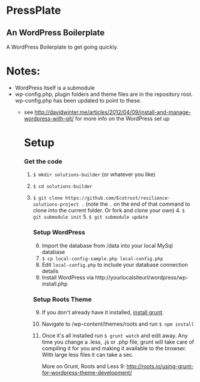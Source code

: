 # PressPlate
## An WordPress Boilerplate

A WordPress Boilerplate to get going quickly.

# Notes:
* WordPress itself is a submodule
* wp-config.php, plugin folders and theme files are in the repository root. wp-config.php has been updated to point to
  these.
  * see http://davidwinter.me/articles/2012/04/09/install-and-manage-wordpress-with-git/ for more info on the WordPress
	set up

	# Setup
	### Get the code
	1. `$ mkdir solutions-builder` (or whatever you like)
	2. `$ cd solutions-builder`
	3. `$ git clone https://github.com/Ecotrust/resilience-solutions-project .`  (note the ` . ` on the end of that
	   command to clone into the current folder. Or fork and clone your own)
	   4. `$ git submodule init` 
	   5. `$ git submodule update`

	   ### Setup WordPress
	   6. Import the database from /data into your local MySql database
	   7. `$ cp local-config-sample.php local-config.php`
	   8. Edit `local-config.php` to include your database connection details
	   8. Install WordPress via http://yourlocalsiteurl/wordpress/wp-install.php

	   ### Setup Roots Theme
	   9. If you don't already have it installed, [install grunt](http://gruntjs.com/getting-started).
	   9. Navigate to /wp-content/themes/roots and run `$ npm install`
	   9. Once it's all installed run `$ grunt watch` and edit away. Any time you change a .less, .js or .php file,
		  grunt will take care of compiling it for you and making it available to the browser. With large less files it
		  can take a sec.


		  More on Grunt, Roots and Less 9: http://roots.io/using-grunt-for-wordpress-theme-development/




